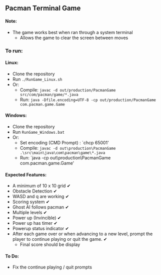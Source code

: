 ## Pacman Terminal Game

#### Note:

-   The game works best when ran through a system terminal
    -   Allows the game to clear the screen between moves

### To run:

#### Linux:

-   Clone the repository
-   Run `./RunGame_Linux.sh`
-   Or:
    -   Compile: `javac -d out/production/PacmanGame src/com/pacman/game/*.java`
    -   Run: `java -Dfile.encoding=UTF-8 -cp out/production/PacmanGame com.pacman.game.Game`

#### Windows:

-   Clone the repository
-   Run `RunGame_Windows.bat`
-   Or:
    -   Set encoding (CMD Prompt) : `chcp 65001'
    -   Compile: `javac -d out\production\PacmanGame .\src\main\java\com\pacman\game\*.java`
    -   Run: `java -cp out\production\PacmanGame com.pacman.game.Game'

#### Expected Features:
- A minimum of 10 x 10 grid ✔
- Obstacle Detection ✔
- WASD and q are working ✔
- Scoring system ✔
- Ghost AI follows pacman ✔
- Multiple levels ✔
- Power up (Invincible) ✔
- Power up has timer ✔
- Powerup status indicator ✔
- After each game over or when advancing to a new level, prompt the player to continue playing or quit the game.  ✔
    - Final score should be display  

#### To Do:
- Fix the continue playing / quit prompts 
